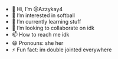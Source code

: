 - 👋 Hi, I’m @Azzykay4
- 👀 I’m interested in softball
- 🌱 I’m currently learning stuff
- 💞️ I’m looking to collaborate on idk
- 📫 How to reach me idk
- 😄 Pronouns: she her
- ⚡ Fun fact: im double jointed everywhere

<!---
Azzykay4/Azzykay4 is a ✨ special ✨ repository because its `README.md` (this file) appears on your GitHub profile.
You can click the Preview link to take a look at your changes.
--->
